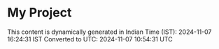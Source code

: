 # My Project

This content is dynamically generated in Indian Time (IST): 2024-11-07 16:24:31 IST
Converted to UTC: 2024-11-07 10:54:31 UTC
